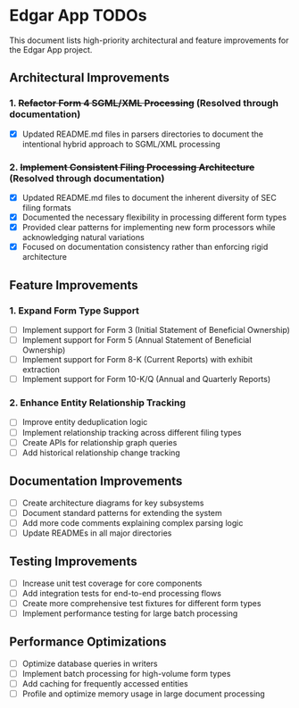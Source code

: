 # Edgar App TODOs

This document lists high-priority architectural and feature improvements for the Edgar App project.

## Architectural Improvements

### 1. ~~Refactor Form 4 SGML/XML Processing~~ (Resolved through documentation)

- [x] Updated README.md files in parsers directories to document the intentional hybrid approach to SGML/XML processing

### 2. ~~Implement Consistent Filing Processing Architecture~~ (Resolved through documentation)

- [x] Updated README.md files to document the inherent diversity of SEC filing formats
- [x] Documented the necessary flexibility in processing different form types
- [x] Provided clear patterns for implementing new form processors while acknowledging natural variations
- [x] Focused on documentation consistency rather than enforcing rigid architecture

## Feature Improvements

### 1. Expand Form Type Support

- [ ] Implement support for Form 3 (Initial Statement of Beneficial Ownership)
- [ ] Implement support for Form 5 (Annual Statement of Beneficial Ownership)
- [ ] Implement support for Form 8-K (Current Reports) with exhibit extraction
- [ ] Implement support for Form 10-K/Q (Annual and Quarterly Reports)

### 2. Enhance Entity Relationship Tracking

- [ ] Improve entity deduplication logic
- [ ] Implement relationship tracking across different filing types
- [ ] Create APIs for relationship graph queries
- [ ] Add historical relationship change tracking

## Documentation Improvements

- [ ] Create architecture diagrams for key subsystems
- [ ] Document standard patterns for extending the system
- [ ] Add more code comments explaining complex parsing logic
- [ ] Update READMEs in all major directories

## Testing Improvements

- [ ] Increase unit test coverage for core components
- [ ] Add integration tests for end-to-end processing flows
- [ ] Create more comprehensive test fixtures for different form types
- [ ] Implement performance testing for large batch processing

## Performance Optimizations

- [ ] Optimize database queries in writers
- [ ] Implement batch processing for high-volume form types
- [ ] Add caching for frequently accessed entities
- [ ] Profile and optimize memory usage in large document processing